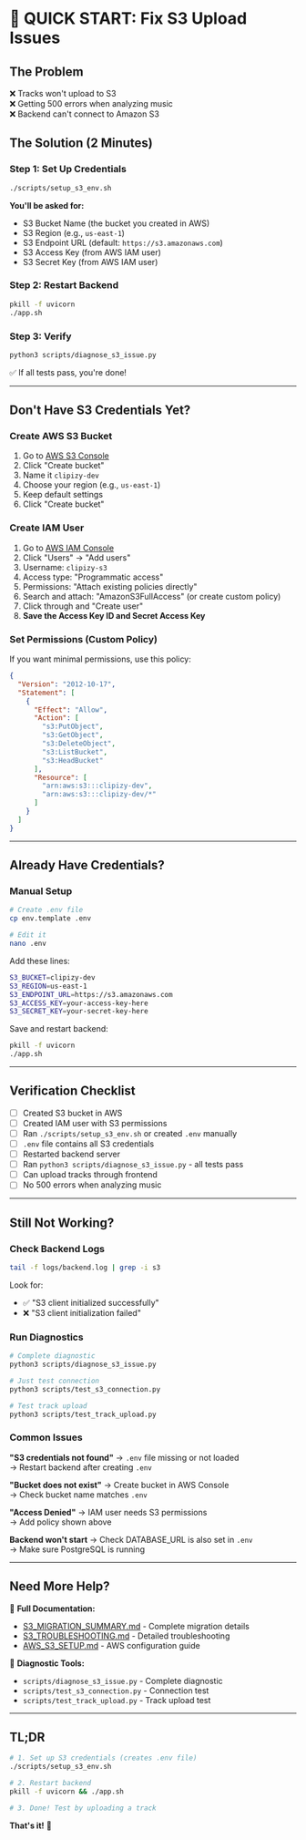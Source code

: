 # 🚀 QUICK START: Fix S3 Upload Issues

## The Problem
❌ Tracks won't upload to S3  
❌ Getting 500 errors when analyzing music  
❌ Backend can't connect to Amazon S3

## The Solution (2 Minutes)

### Step 1: Set Up Credentials
```bash
./scripts/setup_s3_env.sh
```

**You'll be asked for:**
- S3 Bucket Name (the bucket you created in AWS)
- S3 Region (e.g., `us-east-1`)
- S3 Endpoint URL (default: `https://s3.amazonaws.com`)
- S3 Access Key (from AWS IAM user)
- S3 Secret Key (from AWS IAM user)

### Step 2: Restart Backend
```bash
pkill -f uvicorn
./app.sh
```

### Step 3: Verify
```bash
python3 scripts/diagnose_s3_issue.py
```

✅ If all tests pass, you're done!

---

## Don't Have S3 Credentials Yet?

### Create AWS S3 Bucket
1. Go to [AWS S3 Console](https://console.aws.amazon.com/s3)
2. Click "Create bucket"
3. Name it `clipizy-dev`
4. Choose your region (e.g., `us-east-1`)
5. Keep default settings
6. Click "Create bucket"

### Create IAM User
1. Go to [AWS IAM Console](https://console.aws.amazon.com/iam)
2. Click "Users" → "Add users"
3. Username: `clipizy-s3`
4. Access type: "Programmatic access"
5. Permissions: "Attach existing policies directly"
6. Search and attach: "AmazonS3FullAccess" (or create custom policy)
7. Click through and "Create user"
8. **Save the Access Key ID and Secret Access Key**

### Set Permissions (Custom Policy)
If you want minimal permissions, use this policy:
```json
{
  "Version": "2012-10-17",
  "Statement": [
    {
      "Effect": "Allow",
      "Action": [
        "s3:PutObject",
        "s3:GetObject",
        "s3:DeleteObject",
        "s3:ListBucket",
        "s3:HeadBucket"
      ],
      "Resource": [
        "arn:aws:s3:::clipizy-dev",
        "arn:aws:s3:::clipizy-dev/*"
      ]
    }
  ]
}
```

---

## Already Have Credentials?

### Manual Setup
```bash
# Create .env file
cp env.template .env

# Edit it
nano .env
```

Add these lines:
```bash
S3_BUCKET=clipizy-dev
S3_REGION=us-east-1
S3_ENDPOINT_URL=https://s3.amazonaws.com
S3_ACCESS_KEY=your-access-key-here
S3_SECRET_KEY=your-secret-key-here
```

Save and restart backend:
```bash
pkill -f uvicorn
./app.sh
```

---

## Verification Checklist

- [ ] Created S3 bucket in AWS
- [ ] Created IAM user with S3 permissions
- [ ] Ran `./scripts/setup_s3_env.sh` or created `.env` manually
- [ ] `.env` file contains all S3 credentials
- [ ] Restarted backend server
- [ ] Ran `python3 scripts/diagnose_s3_issue.py` - all tests pass
- [ ] Can upload tracks through frontend
- [ ] No 500 errors when analyzing music

---

## Still Not Working?

### Check Backend Logs
```bash
tail -f logs/backend.log | grep -i s3
```

Look for:
- ✅ "S3 client initialized successfully"
- ❌ "S3 client initialization failed"

### Run Diagnostics
```bash
# Complete diagnostic
python3 scripts/diagnose_s3_issue.py

# Just test connection
python3 scripts/test_s3_connection.py

# Test track upload
python3 scripts/test_track_upload.py
```

### Common Issues

**"S3 credentials not found"**
→ `.env` file missing or not loaded  
→ Restart backend after creating `.env`

**"Bucket does not exist"**
→ Create bucket in AWS Console  
→ Check bucket name matches `.env`

**"Access Denied"**
→ IAM user needs S3 permissions  
→ Add policy shown above

**Backend won't start**
→ Check DATABASE_URL is also set in `.env`  
→ Make sure PostgreSQL is running

---

## Need More Help?

📖 **Full Documentation:**
- [S3_MIGRATION_SUMMARY.md](./S3_MIGRATION_SUMMARY.md) - Complete migration details
- [S3_TROUBLESHOOTING.md](./scripts/S3_TROUBLESHOOTING.md) - Detailed troubleshooting
- [AWS_S3_SETUP.md](./AWS_S3_SETUP.md) - AWS configuration guide

🧪 **Diagnostic Tools:**
- `scripts/diagnose_s3_issue.py` - Complete diagnostic
- `scripts/test_s3_connection.py` - Connection test
- `scripts/test_track_upload.py` - Track upload test

---

## TL;DR

```bash
# 1. Set up S3 credentials (creates .env file)
./scripts/setup_s3_env.sh

# 2. Restart backend
pkill -f uvicorn && ./app.sh

# 3. Done! Test by uploading a track
```

**That's it!** 🎉







